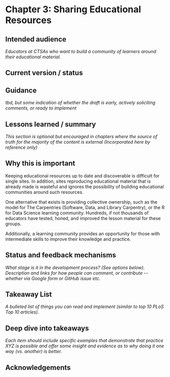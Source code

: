 # Chapter 3: Sharing Educational Resources

## Intended audience	

*Educators at CTSAs who want to build a community of learners around their educational material.*

## Current version / status	



## Guidance 

*tbd, but some indication of whether the draft is early, actively soliciting comments, or ready to implement*

## Lessons learned / summary	

*This section is optional but encouraged in chapters where the source of truth for the majority of the content is external (Incorporated here by reference only)*

## Why this is important	

Keeping educational resources up to date and discoverable is difficult for single sites. In addition, sites reproducing educational material that is already made is wasteful and ignores the possibility of building educational communities around such resources.

One alternative that exists is providing collective ownership, such as the model for The Carpentries (Software, Data, and Library Carpentry), or the R for Data Science learning community. Hundreds, if not thousands of educators have tested, honed, and improved the lesson material for these groups. 

Additionally, a learning community provides an opportunity for those with intermediate skills to improve their knowledge and practice. 

## Status and feedback mechanisms	

*What stage is it in the development process? (See options below). Description and links for how people can comment, or contribute -- whether via Google form or GitHub issue etc.*

## Takeaway List	

*A bulleted list of things you can read and implement (similar to top 10 PLoS Top 10 articles).*

## Deep dive into takeaways	

*Each item should include specific examples that demonstrate that practice XYZ is possible and offer some insight and evidence as to why doing it one way (vs. another) is better.*

## Acknowledgements
